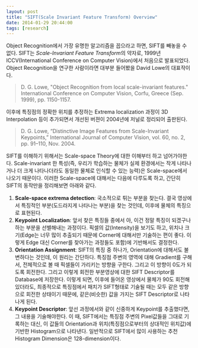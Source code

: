 ```yaml
---
layout: post
title: "SIFT(Scale Invariant Feature Transform) Overview"
date: 2014-01-29 20:44:00
tags: [research]
---
```


Object Recognition에서 가장 유명한 알고리즘을 꼽으라고 하면, SIFT를 빼놓을 수 없다. SIFT는 *Scale-Invariant Feature Transform*의 약자로, 1999년 ICCV(International Conference on Computer Vision)에서 처음으로 발표되었다. Object Recognition을 연구한 사람이라면 대부분 들어봤을 David Lowe의 대표작이다.

> D. G. Lowe, "Object Recognition from local scale-invariant features." International Conference on Computer Vision, Corfu, Greece (Sep. 1999), pp. 1150-1157.

이후에 특징점의 정확한 위치를 추정하는 Extrema localization 과정이 3D Interpolation 등이 추가되면서 개선된 버젼이 2004년에 저널로 정리되어 출판된다.

> D. G. Lowe, “Distinctive Image Features from Scale-Invariant Keypoints,” International Journal of Computer Vision, vol. 60, no. 2, pp. 91–110, Nov. 2004.

SIFT를 이해하기 위해서는 Scale-space Theory에 대한 이해부터 하고 넘어가야한다. Scale-invariant 한 특성(즉, 우리가 학습하는 물체가 실제 환경에서는 작게 나타나거나 더 크게 나타나더라도 동일한 물체로 인식할 수 있는 능력)은 Scale-space에서 나오기 때문이다. 이러한 Scale-space에 대해서는 다음에 다루도록 하고, 간단히 SIFT의 동작만을 정리해보면 아래와 같다.

1. **Scale-space extrema detection**: 국소적으로 튀는 부분을 찾는다. 결국 영상에서 특징적인 부분(도드라지게 나타나는 부분)을 찾는 것인데, 이후에 물체의 특징으로 표현된다.
2. **Keypoint Localization**: 앞서 찾은 특징들 중에서 아, 이건 정말 특징이 되겠구나하는 부분을 선별해내는 과정이다. 픽셀의 값(Intensity)을 보기도 하고, 위치나 크기(Edge는 너무 많이 추출되기 때문에 Corner에 대해서만 기술하는 편이 좋다. 이렇게 Edge 대신 Corner를 찾아가는 과정들도 포함)에 기반해서도 결정한다.
3. **Orientation Assignment**: SIFT의 특징 중 하나가, Orientation에 대해서도 불변하다는 것인데, 이 원리는 간단하다. 특징점 주변의 영역에 대해 Gradient를 구해서, 전체적으로 볼 때 픽셀들이 가리키는 방향을 구한다. 그리고 이 방향이 0도가 되도록 회전한다. 그리고 이렇게 회전한 부분영상에 대한 SIFT Descriptor를 Database에 저장한다. 이렇게 되면, 이후에 들어온 영상에서 물체가 90도 회전해있더라도, 최종적으로 특징점에서 패치가 SIFT형태로 기술될 때는 모두 같은 방향으로 회전한 상태이기 때문에, 같은(비슷한) 값을 가지는 SIFT Descriptor로 나타나게 된다.
4. **Keypoint Descriptor**: 앞선 과정에서와 같이 신중하게 Keypoint를 추출했다면, 그 내용을 기술해야한다. 이 때, SIFT에서는 특징점 주변의 Pixel값들을 그대로 기록하는 대신, 이 값들의 Orientation과 위치(특징점으로부터의 상대적인 위치값)에 기반한 Histogram으로 나타낸다. 일반적으로 SIFT에서 많이 사용하는 추천 Histogram Dimension은 128-dimension이다.
